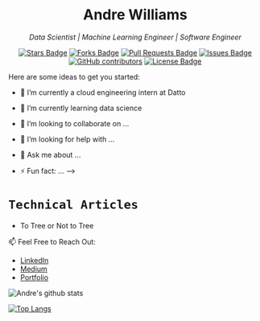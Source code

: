 <h1 align="center">Andre Williams</h1>
<p align="center"><i>Data Scientist | Machine Learning Engineer | Software Engineer</i></p>
<div align="center">
  <a href="https://github.com/Andre-Williams22/awesome-README-templates/stargazers"><img src="https://img.shields.io/github/stars/Andre-Williams22/awesome-README-templates" alt="Stars Badge"/></a>
<a href="https://github.com/Andre-Williams22/awesome-README-templates/network/members"><img src="https://img.shields.io/github/forks/Andre-Williams22/awesome-README-templates" alt="Forks Badge"/></a>
<a href="https://github.com/elangosundar/awesome-README-templates/pulls"><img src="https://img.shields.io/github/issues-pr/elangosundar/awesome-README-templates" alt="Pull Requests Badge"/></a>
<a href="https://github.com/Andre-Williams22/awesome-README-templates/issues"><img src="https://img.shields.io/github/issues/Andre-Williams22/awesome-README-templates" alt="Issues Badge"/></a>
<a href="https://github.com/Andre-Williams22/awesome-README-templates/graphs/contributors"><img alt="GitHub contributors" src="https://img.shields.io/github/contributors/Andre-Williams22/awesome-README-templates?color=2b9348"></a>
<a href="https://github.com/Andre-Williams22/awesome-README-templates/blob/master/LICENSE"><img src="https://img.shields.io/github/license/Andre-Williams22/awesome-README-templates?color=2b9348" alt="License Badge"/></a>
</div>
<!--
**Andre-Williams22/Andre-Williams22** is a ✨ _special_ ✨ repository because its `README.md` (this file) appears on your GitHub profile.
<img src="https://github.com/Andre-Williams22/Clean-Blog/blob/master/flaskapp/static/images/carmel.png">      
![Andre's github stats](https://github-readme-stats.vercel.app/api?username=Andre-Williams22&hide=contribs,prs) --> 

Here are some ideas to get you started:

- 🔭 I’m currently a cloud engineering intern at Datto
- 🌱 I’m currently learning data science 
- 👯 I’m looking to collaborate on ...
- 🤔 I’m looking for help with ...
- 💬 Ask me about ...

- ⚡ Fun fact: ...
-->
# `Technical Articles` 
- To Tree or Not to Tree

📫  Feel Free to Reach Out:
  - [LinkedIn](https://www.linkedin.com/in/andrewilliams22/)
  - [Medium](https://medium.com/@andre_williams)
  - [Portfolio](https://www.makeschool.com/portfolio/andre-williams)



![Andre's github stats](https://github-readme-stats.vercel.app/api?username=Andre-Williams22&show_icons=true&theme=algolia)

[![Top Langs](https://github-readme-stats.vercel.app/api/top-langs/?username=Andre-Williams22&theme=algolia&exclude_repo=github-readme-stats,Andre-Williams22.github.io)](https://github.com/Andre-Williams/github-readme-stats)

